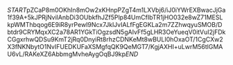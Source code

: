 $START$pZCaP8m0OKhIn8mOw2xKHnpPZgT4m1LXVbj6/iJ0iYWrEXBwacJjGa1f39A+5kJPRjNvilAnbDi3OUbkfhJZf5Plp84UmCfIbTR1jHO032e8wZ71MESLkpWMThbqog6E9iR8yrPewI9Ncx7JklJvIALfFgEGKLa2m7ZZhwqyuSMOB/Dbtdr9CRYMqxXC2a78AR1YGkTiOgzsdN5gAIvFf5gLHR3OeYueqV0itVuI2jFDkCGgxrhwQDSu9KmT2jRq0DnyiRt8rhzCDNKeMt8wBULI0hOxaOT/1CgCXw2X3fNKNbytO1NvIFUEDKUFaXSMgfqQK9QeMGT7/KgjAXHI+uLwrM56tlGMAU6vL/RAKeXZ6AbbmgMvheAygOqBJ9kp$END$